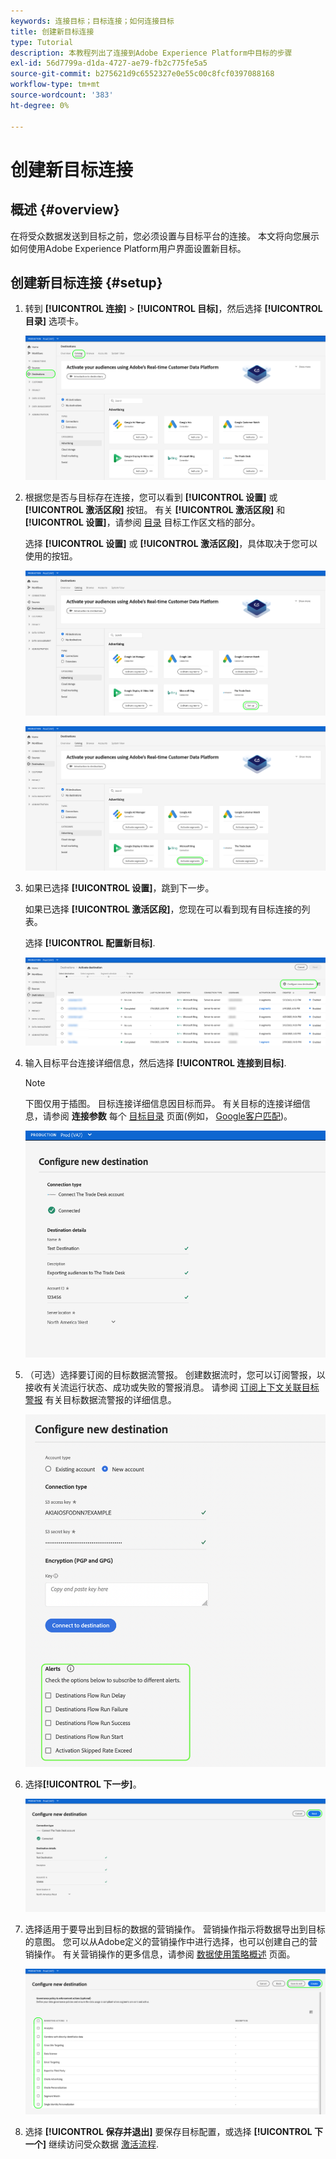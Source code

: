 ```yaml
---
keywords: 连接目标；目标连接；如何连接目标
title: 创建新目标连接
type: Tutorial
description: 本教程列出了连接到Adobe Experience Platform中目标的步骤
exl-id: 56d7799a-d1da-4727-ae79-fb2c775fe5a5
source-git-commit: b275621d9c6552327e0e55c00c8fcf0397088168
workflow-type: tm+mt
source-wordcount: '383'
ht-degree: 0%

---
```


# 创建新目标连接

## 概述 {#overview}

在将受众数据发送到目标之前，您必须设置与目标平台的连接。 本文将向您展示如何使用Adobe Experience Platform用户界面设置新目标。

## 创建新目标连接 {#setup}

1. 转到 **[!UICONTROL 连接]** > **[!UICONTROL 目标]**，然后选择 **[!UICONTROL 目录]** 选项卡。

   ![目录页面](../assets/ui/connect-destinations/catalog.png)

1. 根据您是否与目标存在连接，您可以看到 **[!UICONTROL 设置]** 或 **[!UICONTROL 激活区段]** 按钮。 有关 **[!UICONTROL 激活区段]** 和 **[!UICONTROL 设置]**，请参阅 [目录](../ui/destinations-workspace.md#catalog) 目标工作区文档的部分。

   选择 **[!UICONTROL 设置]** 或 **[!UICONTROL 激活区段]**，具体取决于您可以使用的按钮。

   ![目录页面](../assets/ui/connect-destinations/set-up.png)

   ![激活区段](../assets/ui/connect-destinations/activate-segments.png)

1. 如果已选择 **[!UICONTROL 设置]**，跳到下一步。

   如果已选择 **[!UICONTROL 激活区段]**，您现在可以看到现有目标连接的列表。

   选择 **[!UICONTROL 配置新目标]**.

   ![配置新目标](../assets/ui/connect-destinations/configure-new-destination.png)

1. 输入目标平台连接详细信息，然后选择 **[!UICONTROL 连接到目标]**.

   >[!NOTE]
   >
   >下图仅用于插图。 目标连接详细信息因目标而异。 有关目标的连接详细信息，请参阅 **连接参数** 每个 [目标目录](../catalog/overview.md) 页面(例如， [Google客户匹配](..//catalog/advertising/google-customer-match.md#parameters))。

   ![连接到目标](../assets/ui/connect-destinations/connect-destination.png)

1. （可选）选择要订阅的目标数据流警报。 创建数据流时，您可以订阅警报，以接收有关流运行状态、成功或失败的警报消息。 请参阅 [订阅上下文关联目标警报](alerts.md) 有关目标数据流警报的详细信息。

   ![显示上下文关联目标警报订阅选项的UI图像](../assets/ui/connect-destinations/subscribe-to-alerts.png)

1. 选择&#x200B;**[!UICONTROL 下一步]**。

   ![连接到目标](../assets/ui/connect-destinations/next.png)

1. 选择适用于要导出到目标的数据的营销操作。 营销操作指示将数据导出到目标的意图。 您可以从Adobe定义的营销操作中进行选择，也可以创建自己的营销操作。 有关营销操作的更多信息，请参阅 [数据使用策略概述](../../data-governance/policies/overview.md) 页面。

   ![选择营销操作](../assets/ui/connect-destinations/governance.png)

1. 选择 **[!UICONTROL 保存并退出]** 要保存目标配置，或选择 **[!UICONTROL 下一个]** 继续访问受众数据 [激活流程](activation-overview.md).